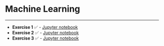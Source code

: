 # Machine Learning
---

- **Exercise 1** :white_check_mark: - [Jupyter notebook](./025_Exercises.ipynb)
- **Exercise 2** :white_check_mark: - [Jupyter notebook](./047Clustering_Exercises.ipynb)
- **Exercise 3** :white_check_mark: - [Jupyter notebook](./055Decision_trees_Exercises.ipynb)
